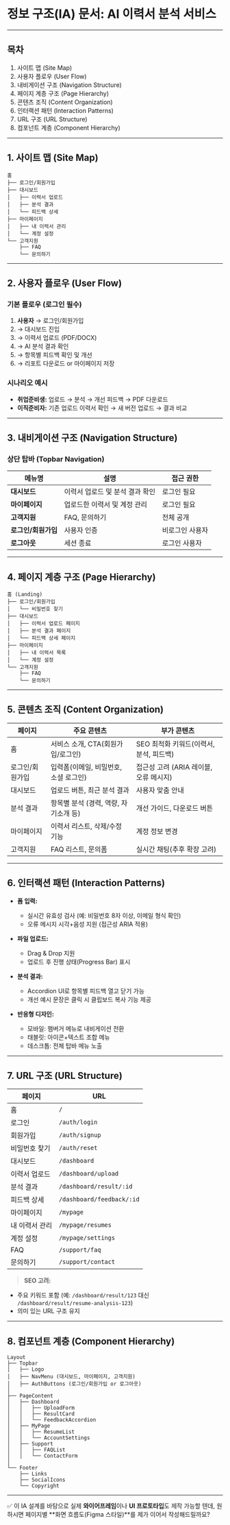 # 정보 구조(IA) 문서: AI 이력서 분석 서비스

---

## 목차

1. 사이트 맵 (Site Map)
2. 사용자 플로우 (User Flow)
3. 내비게이션 구조 (Navigation Structure)
4. 페이지 계층 구조 (Page Hierarchy)
5. 콘텐츠 조직 (Content Organization)
6. 인터랙션 패턴 (Interaction Patterns)
7. URL 구조 (URL Structure)
8. 컴포넌트 계층 (Component Hierarchy)

---

## 1. 사이트 맵 (Site Map)

```
홈
├── 로그인/회원가입
├── 대시보드
│   ├── 이력서 업로드
│   ├── 분석 결과
│   └── 피드백 상세
├── 마이페이지
│   ├── 내 이력서 관리
│   └── 계정 설정
└── 고객지원
    ├── FAQ
    └── 문의하기
```

---

## 2. 사용자 플로우 (User Flow)

### 기본 플로우 (로그인 필수)

1. **사용자** → 로그인/회원가입
2. → 대시보드 진입
3. → 이력서 업로드 (PDF/DOCX)
4. → AI 분석 결과 확인
5. → 항목별 피드백 확인 및 개선
6. → 리포트 다운로드 or 마이페이지 저장

### 시나리오 예시

* **취업준비생:** 업로드 → 분석 → 개선 피드백 → PDF 다운로드
* **이직준비자:** 기존 업로드 이력서 확인 → 새 버전 업로드 → 결과 비교

---

## 3. 내비게이션 구조 (Navigation Structure)

### 상단 탑바 (Topbar Navigation)

| 메뉴명          | 설명                 | 접근 권한    |
| ------------ | ------------------ | -------- |
| **대시보드**     | 이력서 업로드 및 분석 결과 확인 | 로그인 필요   |
| **마이페이지**    | 업로드한 이력서 및 계정 관리   | 로그인 필요   |
| **고객지원**     | FAQ, 문의하기          | 전체 공개    |
| **로그인/회원가입** | 사용자 인증             | 비로그인 사용자 |
| **로그아웃**     | 세션 종료              | 로그인 사용자  |

---

## 4. 페이지 계층 구조 (Page Hierarchy)

```
홈 (Landing)
├── 로그인/회원가입
│   └── 비밀번호 찾기
├── 대시보드
│   ├── 이력서 업로드 페이지
│   ├── 분석 결과 페이지
│   └── 피드백 상세 페이지
├── 마이페이지
│   ├── 내 이력서 목록
│   └── 계정 설정
└── 고객지원
    ├── FAQ
    └── 문의하기
```

---

## 5. 콘텐츠 조직 (Content Organization)

| 페이지      | 주요 콘텐츠                  | 부가 콘텐츠                    |
| -------- | ----------------------- | ------------------------- |
| 홈        | 서비스 소개, CTA(회원가입/로그인)   | SEO 최적화 키워드(이력서, 분석, 피드백) |
| 로그인/회원가입 | 입력폼(이메일, 비밀번호, 소셜 로그인)  | 접근성 고려 (ARIA 레이블, 오류 메시지) |
| 대시보드     | 업로드 버튼, 최근 분석 결과        | 사용자 맞춤 안내                 |
| 분석 결과    | 항목별 분석 (경력, 역량, 자기소개 등) | 개선 가이드, 다운로드 버튼           |
| 마이페이지    | 이력서 리스트, 삭제/수정 기능       | 계정 정보 변경                  |
| 고객지원     | FAQ 리스트, 문의폼            | 실시간 채팅(추후 확장 고려)          |

---

## 6. 인터랙션 패턴 (Interaction Patterns)

* **폼 입력:**

  * 실시간 유효성 검사 (예: 비밀번호 8자 이상, 이메일 형식 확인)
  * 오류 메시지 시각+음성 지원 (접근성 ARIA 적용)

* **파일 업로드:**

  * Drag & Drop 지원
  * 업로드 후 진행 상태(Progress Bar) 표시

* **분석 결과:**

  * Accordion UI로 항목별 피드백 열고 닫기 가능
  * 개선 예시 문장은 클릭 시 클립보드 복사 기능 제공

* **반응형 디자인:**

  * 모바일: 햄버거 메뉴로 내비게이션 전환
  * 태블릿: 아이콘+텍스트 조합 메뉴
  * 데스크톱: 전체 탑바 메뉴 노출

---

## 7. URL 구조 (URL Structure)

| 페이지      | URL                       |
| -------- | ------------------------- |
| 홈        | `/`                       |
| 로그인      | `/auth/login`             |
| 회원가입     | `/auth/signup`            |
| 비밀번호 찾기  | `/auth/reset`             |
| 대시보드     | `/dashboard`              |
| 이력서 업로드  | `/dashboard/upload`       |
| 분석 결과    | `/dashboard/result/:id`   |
| 피드백 상세   | `/dashboard/feedback/:id` |
| 마이페이지    | `/mypage`                 |
| 내 이력서 관리 | `/mypage/resumes`         |
| 계정 설정    | `/mypage/settings`        |
| FAQ      | `/support/faq`            |
| 문의하기     | `/support/contact`        |

> **SEO 고려:**

* 주요 키워드 포함 (예: `/dashboard/result/123` 대신 `/dashboard/result/resume-analysis-123`)
* 의미 있는 URL 구조 유지

---

## 8. 컴포넌트 계층 (Component Hierarchy)

```
Layout
├── Topbar
│   ├── Logo
│   ├── NavMenu (대시보드, 마이페이지, 고객지원)
│   ├── AuthButtons (로그인/회원가입 or 로그아웃)
│
├── PageContent
│   ├── Dashboard
│   │   ├── UploadForm
│   │   ├── ResultCard
│   │   └── FeedbackAccordion
│   ├── MyPage
│   │   ├── ResumeList
│   │   └── AccountSettings
│   ├── Support
│   │   ├── FAQList
│   │   └── ContactForm
│
└── Footer
    ├── Links
    ├── SocialIcons
    └── Copyright
```

---

✅ 이 IA 설계를 바탕으로 실제 **와이어프레임**이나 **UI 프로토타입**도 제작 가능할 텐데, 원하시면 페이지별 \*\*화면 흐름도(Figma 스타일)\*\*를 제가 이어서 작성해드릴까요?

